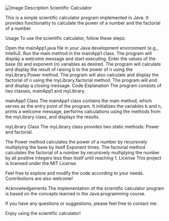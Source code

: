 ![Image Description](https://drive.google.com/file/d/1FT8bjHwUL36sZaSYU6EOUKWgny6khg8e/view?usp=sharing)
Scientific Calculator

This is a simple scientific calculator program implemented in Java. It provides functionality to calculate the power of a number and the factorial of a number.

Usage
To use the scientific calculator, follow these steps:

Open the mainApp1.java file in your Java development environment (e.g., IntelliJ).
Run the main method in the mainApp1 class.
The program will display a welcome message and start executing.
Enter the values of the base (b) and exponent (n) variables as desired.
The program will calculate and display the result of raising b to the power of n using the myLibrary.Power method.
The program will also calculate and display the factorial of n using the myLibrary.factorial method.
The program will end and display a closing message.
Code Explanation
The program consists of two classes, mainApp1 and myLibrary.

mainApp1 Class
The mainApp1 class contains the main method, which serves as the entry point of the program. It initializes the variables b and n, prints a welcome message, performs calculations using the methods from the myLibrary class, and displays the results.

myLibrary Class
The myLibrary class provides two static methods: Power and factorial.

The Power method calculates the power of a number by recursively multiplying the base by itself Exponent times.
The factorial method calculates the factorial of a number by recursively multiplying the number by all positive integers less than itself until reaching 1.
License
This project is licensed under the MIT License.

Feel free to explore and modify the code according to your needs. Contributions are also welcome!

Acknowledgements
The implementation of the scientific calculator program is based on the concepts learned in the Java programming course.

If you have any questions or suggestions, please feel free to contact me.

Enjoy using the scientific calculator!
